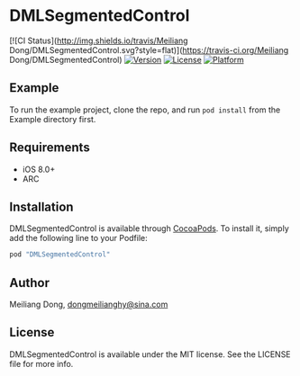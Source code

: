 # DMLSegmentedControl

[![CI Status](http://img.shields.io/travis/Meiliang Dong/DMLSegmentedControl.svg?style=flat)](https://travis-ci.org/Meiliang Dong/DMLSegmentedControl)
[![Version](https://img.shields.io/cocoapods/v/DMLSegmentedControl.svg?style=flat)](http://cocoapods.org/pods/DMLSegmentedControl)
[![License](https://img.shields.io/cocoapods/l/DMLSegmentedControl.svg?style=flat)](http://cocoapods.org/pods/DMLSegmentedControl)
[![Platform](https://img.shields.io/cocoapods/p/DMLSegmentedControl.svg?style=flat)](http://cocoapods.org/pods/DMLSegmentedControl)

## Example

To run the example project, clone the repo, and run `pod install` from the Example directory first.

## Requirements

* iOS 8.0+
* ARC

## Installation

DMLSegmentedControl is available through [CocoaPods](http://cocoapods.org). To install
it, simply add the following line to your Podfile:

```ruby
pod "DMLSegmentedControl"
```

## Author

Meiliang Dong, dongmeilianghy@sina.com

## License

DMLSegmentedControl is available under the MIT license. See the LICENSE file for more info.
